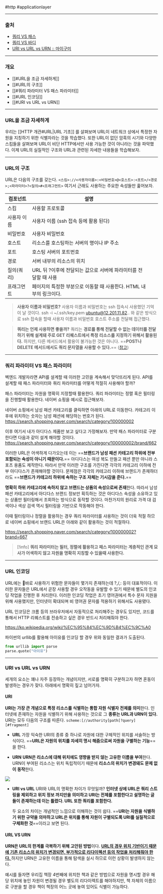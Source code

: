#http #applicationlayer 

___
### 출처
* [쿼리 VS 패스](https://stackoverflow.com/questions/30967822/when-do-i-use-path-params-vs-query-params-in-a-restful-api)
* [쿼리 VS 바디](https://stackoverflow.com/questions/25385559/rest-api-best-practices-args-in-query-string-vs-in-request-body)
* [URI vs URL vs URN :: 마이구미](https://mygumi.tistory.com/139)
___
### 개요
* [[#URL을 조금 자세하게]]
* [[#URL의 구조]]
* [[#쿼리 파라미터 VS 패스 파라미터]]
* [[#URL 인코딩]]
* [[#URI vs URL vs URN]]
___
### URL을 조금 자세하게

우리는 [[HTTP 개관#URL|URL 기초]] 를 살펴보며 URL이 네트워크 상에서 특정한 자원을 지칭하기 위한 식별자라는 것을 학습했다. 또한 URL이 없던 암흑의 시기와 다양한 스킴들을 살펴보며 URL이 비단 HTTP에서만 사용 가능한 것이 아니라는 것을 파악했다.
이제 URL의 실질적인 구조와 URL과 관련된 자세한 내용들을 학습해보자.
___
### URL의 구조

URL은 다음의 구조를 갖는다. 
`<스킴>://<사용자이름>:<비밀번호>@<호스트>:<포트>/<경로>;<파라미터>?<질의>#<프래그먼트>`
여기서 근래도 사용하는 주요한 속성들만 훑어보자.

| 컴포넌트   | 설명                                       |     |     |
| ------ | ---------------------------------------- | --- | --- |
| 스킴     | 사용할 프로토콜                                 |     |     |
| 사용자 이름 | 사용자 이름 (ssh 접속 등에 활용 된다)                 |     |     |
| 비밀번호   | 사용자 비밀번호                                 |     |     |
| 호스트    | 리소스를 호스팅하는 서버의 명이나 IP 주소                 |     |     |
| 포트     | 호스팅 서버의 포트번호                             |     |     |
| 경로     | 서버 내부의 리소스의 위치                           |     |     |
| 질의(쿼리) | URL 뒤 ?이후에 전달되는 값으로 서버에 파라미터를 전달할 때 사용   |     |     |
| 프래그먼트  | 페이지의 특정한 부분으로 이동할 때 사용한다. HTML 내부의 링크이다. |     |     |
> **사용자 이름과 비밀번호?**
	사용자 이름과 비밀번호는 ssh 접속시 사용했던 기억이 날 것이다.
	ssh -i ~/.ssh/key.pem ubuntu@12.201.11.82.. 와 같은 방식으로 ssh 접속을 할때 사용자 이름과 비밀번호 호스트 주소를 전달해 접근했다.

> **쿼리는 언제 사용하면 좋을까?**
	쿼리는 **경로를 통해 전달할 수 없는 데이터를 전달하기 위해 설계돼 주로 GET 리퀘스트에서 특정 리소스를 지정하기 위해서 활용된다.** 하지만, 다른 메서드에서 활용이 불가능한 것은 아니다. ==**POST나 DELETE 메서드에서도 쿼리 문자열을 사용할 수 있다.**== ([참고](https://stackoverflow.com/questions/611906/http-post-with-url-query-parameters-good-idea-or-not))

___
### 쿼리 파라미터 VS 패스 파라미터

벡엔드 개발자라면 API를 설계할 때 이러한 고민을 계속해서 맞닥뜨리게 된다. API를 설계할 때 패스 파라미터와 쿼리 파라미터를 어떻게 적절히 사용해야 할까?

<span class="red red-bg">패스 파라미터는 자원을 명확히 지정할때 활용한다. 쿼리 파라미터는 정렬 혹은 필터링을 진행할때 활용한다. 네이버 쇼핑을 예시로 접근해보자.</span>

네이버 쇼핑에서 남성 패션 카테고리를 클릭하면 아래의 URL로 이동한다. 카테고리 이후에 위치하는 숫자는 남성 패션에 해당하는 번호가 된다.
https://search.shopping.naver.com/search/category/100000002

이후 여기서 내가 아디다스 제품만 보고 싶다고 가정해보자. 만약 패스 파라미터로 구분한다면 다음과 같이 설계 해야할 것이다.
https://search.shopping.naver.com/search/category/100000002/brand/662

이러한 URL은 어색하게 다가오는데 이는 ==**브랜드가 남성 패션 카테고리 하위에 전부 포함되는 속성이 아니기 때문이다.**== 아디다스는 여성 복도 만들고 패션 뿐만 아니라 스포츠 용품도 제작한다. 따라서 만약 이러한 구조를 가진다면 각각의 카테고리 이하에 전부 아디다스가 존재해야할 것이다. 문제점은 각각의 카테고리 이하에 브랜드가 존재하더라도 ==**브랜드가 카테고리 하위에 속하는 구조 자체는 기시감을 준다.**==

**명확히 하위 카테고리에 속하지 않고 브랜드는 상품의 속성으로써 존재**한다. 따라서 남성 패션 카테고리에서 아디다스 브랜드 정보만 획득하는 것은 아디다스 속성을 소유하고 있는 상품만 필터링해서 조회하는 방식으로 동작할 것이다. 마찬가지의 원리로 가격 대 검색이나 색상 검색 역시 필터링을 기반으로 작동해야 한다.

<span class="red red-bg">이때 필터링이나 정렬을 활용하는 경우 쿼리 파라미터를 사용하는 것이 더욱 적절 하므로 네이버 쇼핑에서 브랜드 URL은 아래와 같이 활용하는 것이 적절하다.</span>

https://search.shopping.naver.com/search/category/100000002?brand=667

>[!info]
>**쿼리 파라미터는 필터, 정렬에 활용하고 패스 파라미터는 계층적인 관계 묘사가 어색하지 않고 자원을 명확히 지칭할 수 있을때 사용한다.**

___
### URL 인코딩

URL에는 바로 사용하기 위험한 문자들이 몇가지 존재하는데 ?,/,: 등이 대표적이다. 이러한 문자들은 URL에서 곧장 사용할 경우 오작동을 유발할 수 있기 때문에 별도의 인코딩 작업을 진행한 후 처리한다. 
이러한 인코딩 작업은 초기 영어권에서 특수 문자 지원을 위해 사용했지만, 인터넷이 확대되며 비 영어권 문자를 적용하기 위해서도 사용됐다.

URL 인코딩은 크롬 등의 브라우저에서 자동적으로 처리해주는 경우도 있지만, 코드를 통해서 HTTP 리퀘스트를 전송하고 싶은 경우 반드시 처리해줘야 한다. 

https://ko.wikipedia.org/wiki/%EC%95%84%EC%9D%B4%EC%9C%A0

파이썬의 urllib를 활용해 아이유를 인코딩 할 경우 위와 동일한 결과가 도출된다.
```python
from urllib import parse
parse.quote("아이유")
```
___
### URI vs URL vs URN

세개의 요소는 꽤나 자주 등장하는 개념이지만, 서로를 명확히 구분하고자 하면 혼동이 발생하는 경우가 잦다. 아래에서 명확히 짚고 넘어가자.
#### **URI** 
**URI는 가장 큰 개념으로 특정 리소스를 식별하는 통합 자원 식별자 전체를 의미**한다. 인터넷에 존재하는 자원을 식별하기 위해 사용하는 것으로 그 **종류는 URL과 URN이 있다.** URI는 모두 다음의 구조를 따른다. `scheme:[//authority]path[?query][#fragment]`

- **URL**
    가장 익숙한 URI의 종류 중 하나로 자원에 대한 구체적인 위치를 서술하는 방식이다. ==**URL은 자원의 위치를 자세히 명시 해줌으로써 자원을 구별하는 기능**==을 한다.

- **URN**
    **URN은 리소스에 대해 위치에도 영향을 받지 않는 고유한 이름을 부여**한다. URN이 부여된 리소스는 위치 독립적이기 때문에 **리소스의 위치가 변경돼도 문제 없이 동작**한다.

![](https://my-study.s3.ap-northeast-2.amazonaws.com/URL%20/%20Pasted%20image%2020240313134345.png)

- **URI vs URL**
    URI와 URL의 명확한 차이가 무엇일까? **인터넷 상에 URL은 쿼리 스트링을 제외하고 위치 정보 까지만을 의미하고 URI는 전체를 포함한다고 설명하는 글들이 존재하는데 이는 틀렸다. URL 또한 쿼리를 포함한다.**
    
    두 요소의 차이는 개념적인 느낌으로 이해하는 것이 쉽다. ==**URI는 자원을 식별하기 위한 규약을 의마하고 URL은 위치를 통해 자원이 구별되도록 URI를 실질적으로 구체화한 것**==이라고 보면 된다.

#### **URL VS URN**

**URN은 URL의 한계를 극복하기 위해 고안된 방법**이다. <b><u>URL의 경우 위치 기반이기 때문에 기존 리소스의 위치가 변경되면, 부가적으로 리다이렉션 등의 작업을 처리해줘야 한다. </u></b>
하지만 URN은 고유한 이름을 통해 탐색을 실시 하므로 이런 상황이 발생하지 않는다. 

예시를 들자면 우리집 책장 4번째에 위치한 책과 같은 방법으로 자원을 명시할 경우 해당 위치에 놓인 자원이 변경될 경우 별도의 리다이렉트를 해야하지만, 책 자체의 이름으로 구분을 할 경우 책이 책장의 어느 곳에 놓여 있어도 식별이 가능하다.